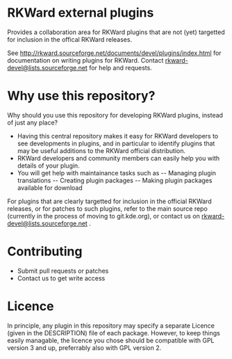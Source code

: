 RKWard external plugins
=======================

Provides a collaboration area for RKWard plugins that are not (yet) targetted
for inclusion in the offical RKWard releases.

See http://rkward.sourceforge.net/documents/devel/plugins/index.html for documentation on writing plugins for RKWard.
Contact rkward-devel@lists.sourceforge.net for help and requests.

Why use this repository?
========================

Why should you use this repository for developing RKWard plugins, instead of just any place? 

- Having this central repository
makes it easy for RKWard developers to see developments in plugins, and in particular to identify plugins that may
be useful additions to the RKWard official distribution.
- RKWard developers and community members can easily help you with details of your plugin.
- You will get help with maintainance tasks such as
-- Managing plugin translations
-- Creating plugin packages
-- Making plugin packages available for download

For plugins that are clearly targetted for inclusion in the official RKWard releases, or for patches to such plugins,
refer to the main source repo (currently in the process of moving to git.kde.org), or contact us on rkward-devel@lists.sourceforge.net .

Contributing
============
- Submit pull requests or patches
- Contact us to get write access

Licence
=======

In principle, any plugin in this repository may specify a separate Licence (given in the DESCRIPTION) file of each package.
However, to keep things easily managable, the licence you chose should be compatible with GPL version 3 and up, preferrably also
with GPL version 2.
